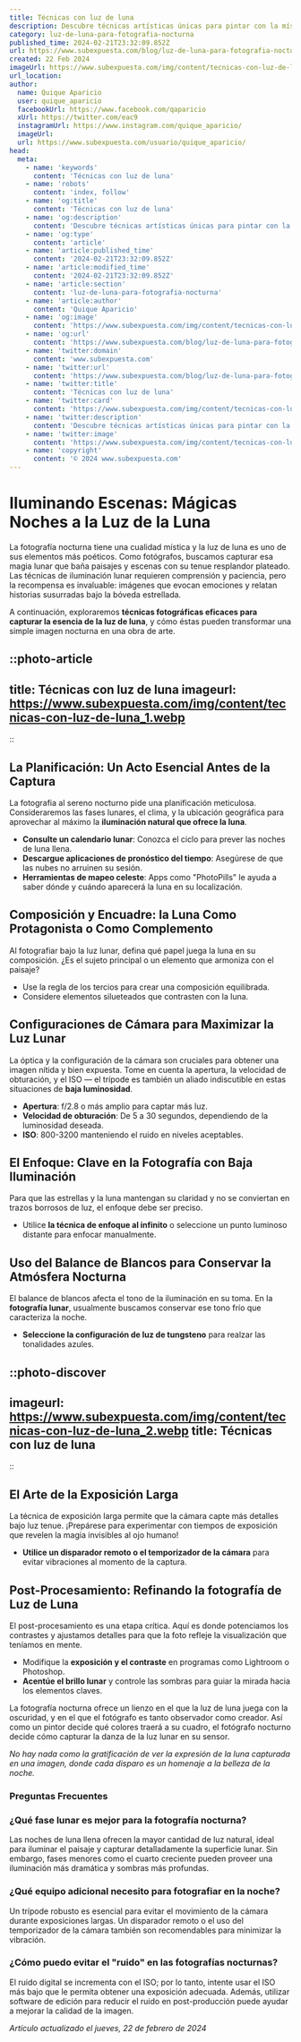 ```yaml
---
title: Técnicas con luz de luna
description: Descubre técnicas artísticas únicas para pintar con la mística luz de la luna y transforma tus creaciones nocturnas en obras maestras.
category: luz-de-luna-para-fotografia-nocturna
published_time: 2024-02-21T23:32:09.852Z
url: https://www.subexpuesta.com/blog/luz-de-luna-para-fotografia-nocturna/tecnicas-con-luz-de-luna
created: 22 Feb 2024
imageUrl: https://www.subexpuesta.com/img/content/tecnicas-con-luz-de-luna_1.webp
url_location:
author:
  name: Quique Aparicio
  user: quique_aparicio
  facebookUrl: https://www.facebook.com/qaparicio
  xUrl: https://twitter.com/eac9
  instagramUrl: https://www.instagram.com/quique_aparicio/
  imageUrl: 
  url: https://www.subexpuesta.com/usuario/quique_aparicio/
head:
  meta:
    - name: 'keywords'
      content: 'Técnicas con luz de luna'
    - name: 'robots'
      content: 'index, follow'
    - name: 'og:title'
      content: 'Técnicas con luz de luna'
    - name: 'og:description'
      content: 'Descubre técnicas artísticas únicas para pintar con la mística luz de la luna y transforma tus creaciones nocturnas en obras maestras.'
    - name: 'og:type'
      content: 'article'
    - name: 'article:published_time'
      content: '2024-02-21T23:32:09.852Z'
    - name: 'article:modified_time'
      content: '2024-02-21T23:32:09.852Z'
    - name: 'article:section'
      content: 'luz-de-luna-para-fotografia-nocturna'
    - name: 'article:author'
      content: 'Quique Aparicio'
    - name: 'og:image'
      content: 'https://www.subexpuesta.com/img/content/tecnicas-con-luz-de-luna_1.webp'
    - name: 'og:url'
      content: 'https://www.subexpuesta.com/blog/luz-de-luna-para-fotografia-nocturna/tecnicas-con-luz-de-luna'
    - name: 'twitter:domain'
      content: 'www.subexpuesta.com'
    - name: 'twitter:url'
      content: 'https://www.subexpuesta.com/blog/luz-de-luna-para-fotografia-nocturna/tecnicas-con-luz-de-luna'
    - name: 'twitter:title'
      content: 'Técnicas con luz de luna'
    - name: 'twitter:card'
      content: 'https://www.subexpuesta.com/img/content/tecnicas-con-luz-de-luna_1.webp'
    - name: 'twitter:description'
      content: 'Descubre técnicas artísticas únicas para pintar con la mística luz de la luna y transforma tus creaciones nocturnas en obras maestras.'
    - name: 'twitter:image'
      content: 'https://www.subexpuesta.com/img/content/tecnicas-con-luz-de-luna_1.webp'
    - name: 'copyright'
      content: '© 2024 www.subexpuesta.com'
---
```

# Iluminando Escenas: Mágicas Noches a la Luz de la Luna

La fotografía nocturna tiene una cualidad mística y la luz de luna es uno de sus elementos más poéticos. Como fotógrafos, buscamos capturar esa magia lunar que baña paisajes y escenas con su tenue resplandor plateado. Las técnicas de iluminación lunar requieren comprensión y paciencia, pero la recompensa es invaluable: imágenes que evocan emociones y relatan historias susurradas bajo la bóveda estrellada.

A continuación, exploraremos **técnicas fotográficas eficaces para capturar la esencia de la luz de luna**, y cómo éstas pueden transformar una simple imagen nocturna en una obra de arte.


::photo-article
---
title: Técnicas con luz de luna
imageurl: https://www.subexpuesta.com/img/content/tecnicas-con-luz-de-luna_1.webp
---
::


## La Planificación: Un Acto Esencial Antes de la Captura

La fotografia al sereno nocturno pide una planificación meticulosa. Consideraremos las fases lunares, el clima, y la ubicación geográfica para aprovechar al máximo la **iluminación natural que ofrece la luna**.

- **Consulte un calendario lunar**: Conozca el ciclo para prever las noches de luna llena.
- **Descargue aplicaciones de pronóstico del tiempo**: Asegúrese de que las nubes no arruinen su sesión.
- **Herramientas de mapeo celeste**: Apps como "PhotoPills" le ayuda a saber dónde y cuándo aparecerá la luna en su localización.

## Composición y Encuadre: la Luna Como Protagonista o Como Complemento

Al fotografiar bajo la luz lunar, defina qué papel juega la luna en su composición. ¿Es el sujeto principal o un elemento que armoniza con el paisaje? 

- Use la regla de los tercios para crear una composición equilibrada.
- Considere elementos silueteados que contrasten con la luna.
  
## Configuraciones de Cámara para Maximizar la Luz Lunar

La óptica y la configuración de la cámara son cruciales para obtener una imagen nítida y bien expuesta. Tome en cuenta la apertura, la velocidad de obturación, y el ISO — el trípode es también un aliado indiscutible en estas situaciones de **baja luminosidad**.

- **Apertura**: f/2.8 o más amplio para captar más luz.
- **Velocidad de obturación**: De 5 a 30 segundos, dependiendo de la luminosidad deseada.
- **ISO**: 800-3200 manteniendo el ruido en niveles aceptables.

## El Enfoque: Clave en la Fotografía con Baja Iluminación

Para que las estrellas y la luna mantengan su claridad y no se conviertan en trazos borrosos de luz, el enfoque debe ser preciso.

- Utilice **la técnica de enfoque al infinito** o seleccione un punto luminoso distante para enfocar manualmente.
  
## Uso del Balance de Blancos para Conservar la Atmósfera Nocturna

El balance de blancos afecta el tono de la iluminación en su toma. En la **fotografía lunar**, usualmente buscamos conservar ese tono frío que caracteriza la noche.

- **Seleccione la configuración de luz de tungsteno** para realzar las tonalidades azules.
  

::photo-discover
---
imageurl: https://www.subexpuesta.com/img/content/tecnicas-con-luz-de-luna_2.webp
title: Técnicas con luz de luna
---
::


## El Arte de la Exposición Larga

La técnica de exposición larga permite que la cámara capte más detalles bajo luz tenue. ¡Prepárese para experimentar con tiempos de exposición que revelen la magia invisibles al ojo humano!

- **Utilice un disparador remoto o el temporizador de la cámara** para evitar vibraciones al momento de la captura.

## Post-Procesamiento: Refinando la fotografía de Luz de Luna

El post-procesamiento es una etapa crítica. Aquí es donde potenciamos los contrastes y ajustamos detalles para que la foto refleje la visualización que teníamos en mente.

- Modifique la **exposición y el contraste** en programas como Lightroom o Photoshop.
- **Acentúe el brillo lunar** y controle las sombras para guiar la mirada hacia los elementos claves.

La fotografía nocturna ofrece un lienzo en el que la luz de luna juega con la oscuridad, y en el que el fotógrafo es tanto observador como creador. Así como un pintor decide qué colores traerá a su cuadro, el fotógrafo nocturno decide cómo capturar la danza de la luz lunar en su sensor. 

*No hay nada como la gratificación de ver la expresión de la luna capturada en una imagen, donde cada disparo es un homenaje a la belleza de la noche.*

### Preguntas Frecuentes

### ¿Qué fase lunar es mejor para la fotografía nocturna?

Las noches de luna llena ofrecen la mayor cantidad de luz natural, ideal para iluminar el paisaje y capturar detalladamente la superficie lunar. Sin embargo, fases menores como el cuarto creciente pueden proveer una iluminación más dramática y sombras más profundas.

### ¿Qué equipo adicional necesito para fotografiar en la noche?

Un trípode robusto es esencial para evitar el movimiento de la cámara durante exposiciones largas. Un disparador remoto o el uso del temporizador de la cámara también son recomendables para minimizar la vibración.

### ¿Cómo puedo evitar el "ruido" en las fotografías nocturnas?

El ruido digital se incrementa con el ISO; por lo tanto, intente usar el ISO más bajo que le permita obtener una exposición adecuada. Además, utilizar software de edición para reducir el ruido en post-producción puede ayudar a mejorar la calidad de la imagen.

_Artículo actualizado el jueves, 22 de febrero de 2024_